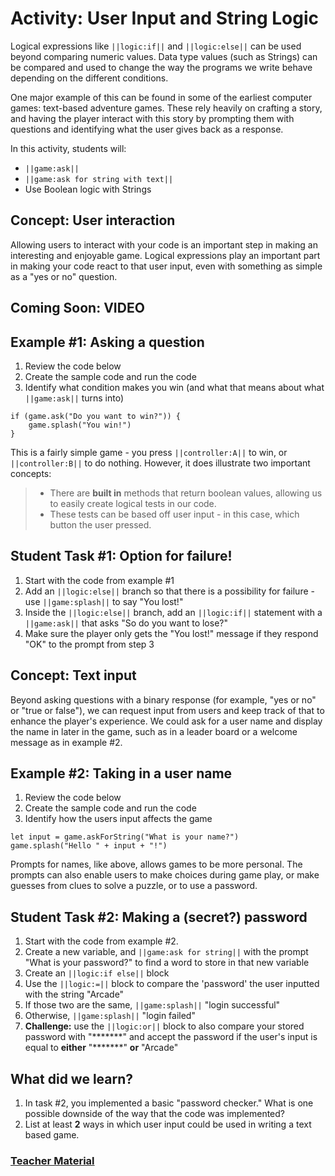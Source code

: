# Activity: User Input and String Logic

Logical expressions like ``||logic:if||`` and ``||logic:else||`` can be used beyond comparing numeric values. Data type values (such as Strings) can be compared and used to change the way the programs we write behave depending on the different conditions.

One major example of this can be found in some of the earliest computer games: text-based adventure games. These rely heavily on crafting a story, and having the player interact with this story by prompting them with questions and identifying what the user gives back as a response.

In this activity, students will:
* ``||game:ask||``
* ``||game:ask for string with text||``
* Use Boolean logic with Strings

## Concept: User interaction

Allowing users to interact with your code is an important step in making an interesting and enjoyable game. Logical expressions play an important part in making your code react to that user input, even with something as simple as a "yes or no" question.

## Coming Soon: VIDEO

## Example #1: Asking a question

1. Review the code below
2. Create the sample code and run the code
3. Identify what condition makes you win (and what that means about what ``||game:ask||`` turns into)

```blocks
if (game.ask("Do you want to win?")) {
    game.splash("You win!")
}
```

This is a fairly simple game - you press ``||controller:A||`` to win, or ``||controller:B||`` to do nothing. However, it does illustrate two important concepts:

>* There are **built in** methods that return boolean values, allowing us to easily create logical tests in our code.
>* These tests can be based off user input - in this case, which button the user pressed.

## Student Task #1: Option for failure!

1. Start with the code from example #1
2. Add an ``||logic:else||`` branch so that there is a possibility for failure - use ``||game:splash||`` to say "You lost!"
3. Inside the ``||logic:else||`` branch, add an ``||logic:if||`` statement with a ``||game:ask||`` that asks "So do you want to lose?"
4. Make sure the player only gets the "You lost!" message if they respond "OK" to the prompt from step 3

## Concept: Text input

Beyond asking questions with a binary response (for example, "yes or no" or "true or false"), we can request input from users and keep track of that to enhance the player's experience. We could ask for a user name and display the name in later in the game, such as in a leader board or a welcome message as in example #2.

## Example #2: Taking in a user name

1. Review the code below
2. Create the sample code and run the code
3. Identify how the users input affects the game

```blocks
let input = game.askForString("What is your name?")
game.splash("Hello " + input + "!")
```

Prompts for names, like above, allows games to be more personal. The prompts can also enable users to make choices during game play, or make guesses from clues to solve a puzzle, or to use a password.

## Student Task #2: Making a (secret?) password

1. Start with the code from example #2.
2. Create a new variable, and ``||game:ask for string||`` with the prompt "What is your password?" to find a word to store in that new variable
3. Create an ``||logic:if else||`` block
4. Use the ``||logic:=||`` block to compare the 'password' the user inputted with the string "Arcade"
5. If those two are the same, ``||game:splash||`` "login successful"
6. Otherwise, ``||game:splash||`` "login failed"
7. **Challenge:** use the ``||logic:or||`` block to also compare your stored password with "\*\*\*\*\*\*\*" and accept the password if the user's input is equal to **either** "\*\*\*\*\*\*\*" **or** "Arcade"

## What did we learn?

1. In task #2, you implemented a basic "password checker." What is one possible downside of the way that the code was implemented?
2. List at least **2** ways in which user input could be used in writing a text based game.

### [Teacher Material](/courses/csintro/about/teachers)
